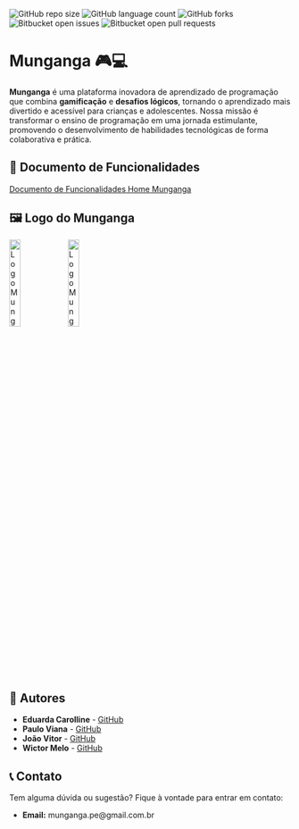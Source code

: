 ![GitHub repo size](https://img.shields.io/github/repo-size/ViniciusInCode/homepage?style=for-the-badge)
![GitHub language count](https://img.shields.io/github/languages/count/ViniciusInCode/homepage?style=for-the-badge)
![GitHub forks](https://img.shields.io/github/forks/ViniciusInCode/homepage?style=for-the-badge)
![Bitbucket open issues](https://img.shields.io/bitbucket/issues/ViniciusInCode/homepage?style=for-the-badge)
![Bitbucket open pull requests](https://img.shields.io/bitbucket/pr-raw/ViniciusInCode/homepage?style=for-the-badge)

<body>
    <h1>Munganga 🎮💻</h1>
    <p>
        <strong>Munganga</strong> é uma plataforma inovadora de aprendizado de programação que combina <strong>gamificação</strong> e <strong>desafios lógicos</strong>, tornando o aprendizado mais divertido e acessível para crianças e adolescentes. Nossa missão é transformar o ensino de programação em uma jornada estimulante, promovendo o desenvolvimento de habilidades tecnológicas de forma colaborativa e prática.
    </p>

  <h2>🌟 Documento de Funcionalidades</h2>
    <a  href="https://docs.google.com/document/d/1XpsskEMan1IZ6O3x9lQCW6T2c46qj5yboJko51ZjC84/edit?usp=sharing">Documento de Funcionalidades Home Munganga</a>

  <h2>🖼️ Logo do Munganga</h2>
    <img src="https://github.com/user-attachments/assets/d94bf612-a9fa-4ee6-bbf7-c043604736ca" width="20%" alt="Logo Munganga">
    <img src="https://github.com/user-attachments/assets/402c5efd-15f6-4f62-87be-97ec4e5822d1" width="20%" alt="Logo Munganga">

  <h2>👥 Autores</h2>
    <ul>
        <li><strong>Eduarda Carolline</strong> - <a href="https://github.com/seu-usuario">GitHub</a></li>
        <li><strong>Paulo Viana</strong> - <a href="https://github.com/ViniciusInCode">GitHub</a></li>
        <li><strong>João Vitor</strong> - <a href="https://github.com/seu-usuario">GitHub</a></li>
        <li><strong>Wictor Melo</strong> - <a href="https://github.com/Wictor0">GitHub</a></li>
    </ul>

  <h2>📞 Contato</h2>

<p>Tem alguma dúvida ou sugestão? Fique à vontade para entrar em contato:</p>
    <ul>
        <!-- <li><strong>Instagram:</strong> @mungangape</li> -->
        <li><strong>Email:</strong> munganga.pe@gmail.com.br</li>
        <!-- <li><strong>Website:</strong> <a href="http://www.munganga.com.br">www.munganga.com.br</a></li> -->
    </ul>
</body>

